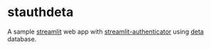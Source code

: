 # stauthdeta

A sample [streamlit](https://streamlit.io/) web app with [streamlit-authenticator](https://github.com/mkhorasani/Streamlit-Authenticator) using [deta](https://www.deta.sh/) database.
